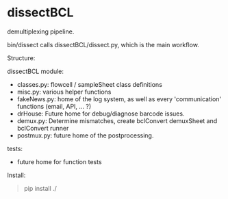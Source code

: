 # dissectBCL
demultiplexing pipeline.

bin/dissect calls dissectBCL/dissect.py, which is the main workflow.

Structure:  

dissectBCL module:  
  - classes.py: flowcell / sampleSheet class definitions
  - misc.py: various helper functions
  - fakeNews.py: home of the log system, as well as every 'communication' functions (email, API, ... ?)
  - drHouse: Future home for debug/diagnose barcode issues.
  - demux.py: Determine mismatches, create bclConvert demuxSheet and bclConvert runner
  - postmux.py: future home of the postprocessing.

tests:
  - future home for function tests


Install:

>  pip install ./
